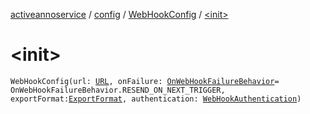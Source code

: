 [activeannoservice](../../index.md) / [config](../index.md) / [WebHookConfig](index.md) / [&lt;init&gt;](./-init-.md)

# &lt;init&gt;

`WebHookConfig(url: `[`URL`](https://docs.oracle.com/javase/6/docs/api/java/net/URL.html)`, onFailure: `[`OnWebHookFailureBehavior`](../-on-web-hook-failure-behavior/index.md)` = OnWebHookFailureBehavior.RESEND_ON_NEXT_TRIGGER, exportFormat: `[`ExportFormat`](../-export-format/index.md)`, authentication: `[`WebHookAuthentication`](../-web-hook-authentication/index.md)`)`